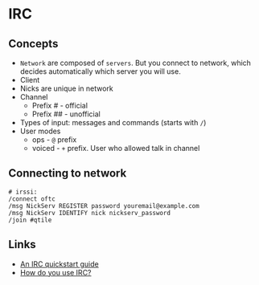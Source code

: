 # IRC

## Concepts

* `Network` are composed of `servers`. But you connect to network, which decides automatically which server you will use.
* Client
* Nicks are unique in network
* Channel
  * Prefix # - official
  * Prefix ## - unofficial
* Types of input: messages and commands (starts with `/`) 
* User modes
  * ops - `@` prefix
  * voiced - `+` prefix. User who allowed talk in channel

## Connecting to network

```
# irssi:
/connect oftc
/msg NickServ REGISTER password youremail@example.com
/msg NickServ IDENTIFY nick nickserv_password
/join #qtile
```

## Links

* [An IRC quickstart guide](https://opensource.com/article/16/6/irc-quickstart-guide)
* [How do you use IRC?](https://dev.to/nichartley/how-do-you-use-irc-311f)

